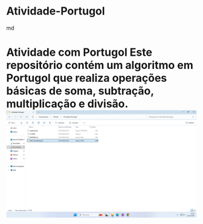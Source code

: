 ﻿# Atividade-Portugol
md
# Atividade com Portugol Este repositório contém um algoritmo em Portugol que realiza operações básicas de soma, subtração, multiplicação e divisão. ![Captura de Tela](Images/Captura%20de%20Tela%20(1).png)



